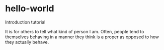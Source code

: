 # hello-world
Introduction tutorial

It is for others to tell what kind of person I am. 
Often, people tend to themselves behaving in a manner 
they think is a proper as opposed to how they actually 
behave.
